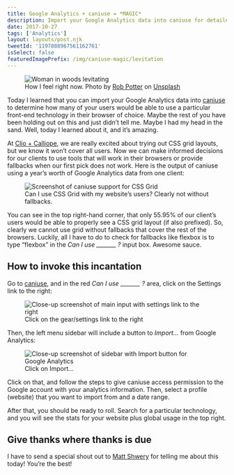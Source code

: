 ```yaml
---
title: Google Analytics + caniuse = *MAGIC*
description: Import your Google Analytics data into caniuse for detailed feature support for your users.
date: 2017-10-27
tags: ['Analytics']
layout: layouts/post.njk
tweetId: '1197888967561162761'
isSelect: false
featuredImagePrefix: /img/caniuse-magic/levitation
---
```


<figure>
  <img src="/img/caniuse-magic/levitation.jpg"
          alt="Woman in woods levitating">
  <figcaption>How I feel right now. Photo by <a href="https://unsplash.com/photos/GR2uZmp7mUo?utm_source=unsplash&utm_medium=referral&utm_content=creditCopyText">Rob Potter</a> on <a href="https://unsplash.com/?utm_source=unsplash&utm_medium=referral&utm_content=creditCopyText">Unsplash</a></figcaption>
</figure>


Today I learned that you can import your Google Analytics data into [caniuse](https://caniuse.com/) to determine how many of your users would be able to use a particular front-end technology in their browser of choice. Maybe the rest of you have been holding out on this and just didn’t tell me. Maybe I had my head in the sand. Well, today I learned about it, and it’s amazing.

At [Clio + Calliope](https://www.clioandcalliope.com/), we are really excited about trying out CSS grid layouts, but we know it won’t cover all users. Now we can make informed decisions for our clients to use tools that will work in their browsers or provide fallbacks when our first pick does not work. Here is the output of caniuse using a year’s worth of Google Analytics data from one client:

<figure>
    <img src="/img/caniuse-magic/caniuse-grid.png"
         alt="Screenshot of caniuse support for CSS Grid">
    <figcaption>Can I use CSS Grid with my website’s users? Clearly not without fallbacks.</figcaption>
</figure>

You can see in the top right-hand corner, that only 55.95% of our client’s users would be able to properly see a CSS grid layout (if also prefixed). So, clearly we cannot use grid without fallbacks that cover the rest of the browsers. Luckily, all I have to do to check for fallbacks like flexbox is to type “flexbox” in the *Can I use _______ ?* input box. Awesome sauce.

## How to invoke this incantation
Go to [caniuse](https://caniuse.com/), and in the red *Can I use _______ ?* area, click on the Settings link to the right:

<figure>
  <img src="/img/caniuse-magic/caniuse-zoom.png"
    alt="Close-up screenshot of main input with settings link to the right">
  <figcaption>Click on the gear/settings link to the right</figcaption>
</figure>

Then, the left menu sidebar will include a button to *Import...* from Google Analytics:

<figure>
  <img src="/img/caniuse-magic/caniuse-sidebar.png"
    alt="Close-up screenshot of sidebar with Import button for Google Analytics">
  <figcaption>Click on Import...</figcaption>
</figure>

Click on that, and follow the steps to give caniuse access permission to the Google account with your analytics information. Then, select a profile (website) that you want to import from and a date range.

After that, you should be ready to roll. Search for a particular technology, and you will see the stats for your website plus global usage in the top right.

## Give thanks where thanks is due
I have to send a special shout out to [Matt Shwery](https://medium.com/@mshwery) for telling me about this today! You’re the best!
